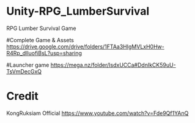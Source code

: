# Unity-RPG_LumberSurvival
RPG Lumber Survival Game

#Complete Game & Assets https://drive.google.com/drive/folders/1FTAa3HIgMVLxH0Hw-R4Rp_dlIuofiBsL?usp=sharing

#Launcher game https://mega.nz/folder/IsdxUCCa#DdnIkCK59uU-TsVmDecGxQ

# Credit
KongRuksiam Official https://www.youtube.com/watch?v=Fde9Qf1YAnQ

